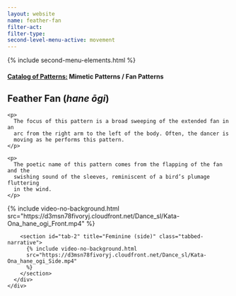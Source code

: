```yaml
---
layout: website
name: feather-fan
filter-act:
filter-type:
second-level-menu-active: movement
---
```


{% include second-menu-elements.html %}

<main class="page-content">
  <div class="text-container">
    <h4>
      <a href="/movement/">Catalog of Patterns:</a> Mimetic Patterns / Fan
      Patterns
    </h4>
    <h2>Feather Fan (<em>hane ōgi</em>)</h2>

    <p>
      The focus of this pattern is a broad sweeping of the extended fan in an
      arc from the right arm to the left of the body. Often, the dancer is
      moving as he performs this pattern.
    </p>

    <p>
      The poetic name of this pattern comes from the flapping of the fan and the
      swishing sound of the sleeves, reminiscent of a bird’s plumage fluttering
      in the wind.
    </p>
  </div>

  <div class="tabs-container">
    <div class="tabs-container__links">
      <div class="wrapper">
        <div id="tabs"></div>
      </div>
    </div>
    <div class="tabs-container__content">
      <div class="wrapper">
        <section id="tab-1" title="Feminine (front)" class="tabbed-narrative">
          {% include video-no-background.html
          src="https://d3msn78fivoryj.cloudfront.net/Dance_sl/Kata-Ona_hane_ogi_Front.mp4"
          %}
        </section>

        <section id="tab-2" title="Feminine (side)" class="tabbed-narrative">
          {% include video-no-background.html
          src="https://d3msn78fivoryj.cloudfront.net/Dance_sl/Kata-Ona_hane_ogi_Side.mp4"
          %}
        </section>
      </div>
    </div>
  </div>
</main>
